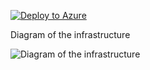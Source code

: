 [![Deploy to Azure](https://aka.ms/deploytoazurebutton)](https://portal.azure.com/#create/Microsoft.Template/uri/https%3A%2F%2Fraw.githubusercontent.com%2Fjimgodden%2FAzure_Networking_Labs%2Fmain%2FDeployment_Scenario%2FBastionDeveloperSKU%2Fsrc%2Fmain.json)


Diagram of the infrastructure

![Diagram of the infrastructure](diagram.drawio.png)
